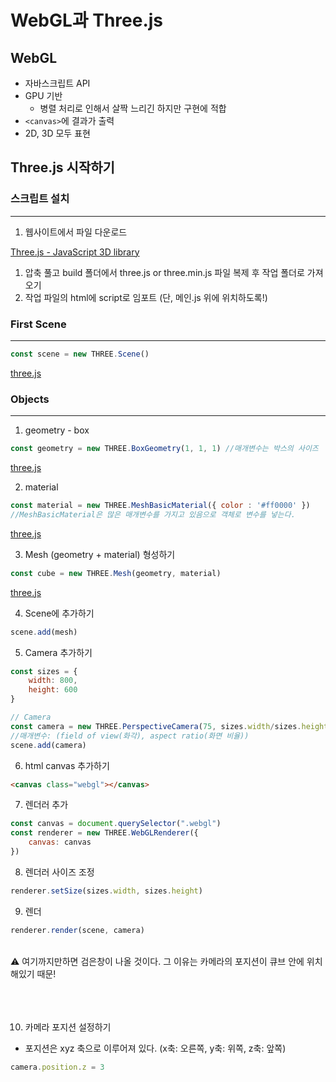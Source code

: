 # WebGL과 Three.js

## WebGL

- 자바스크립트 API
- GPU 기반
    - 병렬 처리로 인해서 살짝 느리긴 하지만 구현에 적합
- `<canvas>`에 결과가 출력
- 2D, 3D 모두 표현

## Three.js 시작하기

### 스크립트 설치

---

1. 웹사이트에서 파일 다운로드 

[Three.js - JavaScript 3D library](https://threejs.org/)

1. 압축 풀고 build 폴더에서 three.js or three.min.js 파일 복제 후 작업 폴더로 가져오기
2. 작업 파일의 html에 script로 임포트 (단, 메인.js 위에 위치하도록!)

### First Scene

---

```jsx
const scene = new THREE.Scene()
```

[three.js](https://threejs.org/docs/index.html#api/en/scenes/Scene)

### Objects

---

1. geometry - box

```jsx
const geometry = new THREE.BoxGeometry(1, 1, 1) //매개변수는 박스의 사이즈
```

[three.js](https://threejs.org/docs/index.html#api/en/geometries/BoxGeometry)

2. material

```jsx
const material = new THREE.MeshBasicMaterial({ color : '#ff0000' }) 
//MeshBasicMaterial은 많은 매개변수를 가지고 있음으로 객체로 변수를 넣는다.
```

[three.js](https://threejs.org/docs/index.html#api/en/materials/MeshBasicMaterial)

3. Mesh (geometry + material)  형성하기

```jsx
const cube = new THREE.Mesh(geometry, material)
```

[three.js](https://threejs.org/docs/index.html#api/en/objects/Mesh)

4. Scene에 추가하기

```jsx
scene.add(mesh)
```

5. Camera 추가하기

```jsx
const sizes = {
    width: 800,
    height: 600
}

// Camera
const camera = new THREE.PerspectiveCamera(75, sizes.width/sizes.height)
//매개변수: (field of view(화각), aspect ratio(화면 비율))
scene.add(camera)
```

6. html canvas 추가하기

```html
<canvas class="webgl"></canvas>
```

7. 렌더러 추가

```jsx
const canvas = document.querySelector(".webgl")
const renderer = new THREE.WebGLRenderer({
    canvas: canvas
})
```

8. 렌더러 사이즈 조정

```jsx
renderer.setSize(sizes.width, sizes.height)
```

9. 렌더

```jsx
renderer.render(scene, camera)
```
</br>
<aside>
⚠️ 여기까지만하면 검은창이 나올 것이다. 그 이유는 카메라의 포지션이 큐브 안에 위치해있기 때문!

</aside>
</br>
</br>
</br>

10. 카메라 포지션 설정하기
- 포지션은 xyz 축으로 이루어져 있다. (x축: 오른쪽, y축: 위쪽, z축: 앞쪽)

```jsx
camera.position.z = 3
```
